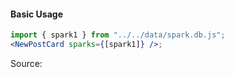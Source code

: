 #### Basic Usage

```jsx
import { spark1 } from "../../data/spark.db.js";
<NewPostCard sparks={[spark1]} />;
```

Source:

```js { "file": "./NewPostCard.js" }
```
